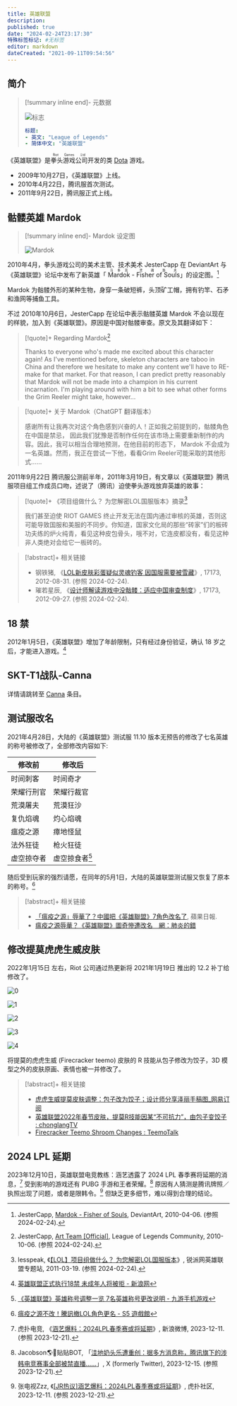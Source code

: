 ```yaml
---
title: 英雄联盟
description:
published: true
date: "2024-02-24T23:17:30"
特殊标签标记: #无标签
editor: markdown
dateCreated: "2021-09-11T09:54:56"
---
```


## 简介

> [!summary inline end]- 元数据
>
> ![标志](https://s3.tebi.io/ggame/ShareX/game_英雄联盟_logo.webp "https://www.steamgriddb.com/grid/117652")
>
> ```yaml
> 标题:
> - 英文: "League of Legends"
> - 简体中文: "英雄联盟"
> ```

《英雄联盟》是<ruby>拳头游戏公司<rt>Riot Games .Ltd</rt></ruby>开发的类 [Dota](/game/Dota_2.md) 游戏。

+   2009年10月27日，《英雄联盟》上线。
+   2010年4月22日，腾讯服首次测试。
+   2011年9月22日，腾讯服正式上线。

## 骷髅英雄 Mardok

> [!summary inline end]- Mardok 设定图
>
> ![Mardok](https://s3.tebi.io/ggame/ShareX/game_英雄联盟_logo_mardok.webp)

2010年4月，拳头游戏公司的美术主管、技术美术 JesterCapp 在 DeviantArt 与《英雄联盟》论坛中发布了新英雄「
<ruby>Mardok<rt>马多克</rt></ruby> - <ruby>Fisher of Souls<rt>灵魂渔夫</rt></ruby>」的设定图。[^80076]

[^80076]: JesterCapp, [Mardok - Fisher of Souls](https://web.archive.org/web/20240224034842/https://www.deviantart.com/jestercapp/art/Mardok-Fisher-of-Souls-159780076), DeviantArt, 2010-04-06. (参照 2024-02-24).

Mardok 为骷髅外形的某种生物，身穿一条破短裤，头顶矿工帽，拥有钓竿、石矛和渔网等捕鱼工具。

不过 2010年10月6日，JesterCapp 在论坛中表示骷髅英雄 Mardok 不会以现在的样貌，加入到《英雄联盟》。原因是中国对骷髅审查。原文及其翻译如下：

> [!quote]+ Regarding Mardok[^78421]
>
> Thanks to everyone who's made me excited about this character again! As I've mentioned before, skeleton characters are
> taboo in China and therefore we hesitate to make any content we'll have to RE-make for that market. For that reason, I
> can predict pretty reasonably that Mardok will not be made into a champion in his current incarnation. I'm playing
> around with him a bit to see what other forms the Grim Reeler might take, however...

[^78421]: JesterCapp, [Art Team [Official]](https://web.archive.org/web/20200314101416/http://forums.na.leagueoflegends.com/board/showthread.php?t=278421&page=22#post3302237), League of Legends Community, 2010-10-06. (参照 2024-02-24).

> [!quote]+ 关于 Mardok（ChatGPT 翻译版本）
>
> 感谢所有让我再次对这个角色感到兴奋的人！正如我之前提到的，骷髅角色在中国是禁忌，
> 因此我们犹豫是否制作任何在该市场上需要重新制作的内容。因此，我可以相当合理地预测，在他目前的形态下，
> Mardok 不会成为一名英雄。然而，我正在尝试一下他，看看Grim Reeler可能采取的其他形式……

2011年9月22日 腾讯服公测前半年，2011年3月19日，有文章以《英雄联盟》腾讯服项目组工作成员口吻，述说了（腾讯）迫使拳头游戏放弃英雄的故事：

> [!quote]+ 《项目组做什么？ 为您解密LOL国服版本》摘录[^52924]
>
> 我们甚至迫使 RIOT GAMES 终止开发无法在国内通过审核的英雄，否则这可能导致国服和美服的不同步。你知道，国家文化局的那些“砖家”们的板砖功夫练的炉火纯青，看见这种皮包骨头，哦不对，它连皮都没有，看见这种非人类绝对会给它一板砖的。

[^52924]: lesspeak, 《[【LOL】项目组做什么？ 为您解密LOL国服版本](https://web.archive.org/web/20110322033650/http://news.replays.net/page/20110319/1552924.html)》, 锐派网英雄联盟专题站, 2011-03-19. (参照 2024-02-24).

> [!abstract]+ 相关链接
>
> +   钢铁猪, 《[LOL新皮肤彩蛋疑似灵魂钓客 因国服需要被雪藏](https://web.archive.org/web/20150804081328/http://lol.17173.com/content/2012-08-31/20120831101158246.shtml)》, 17173, 2012-08-31. (参照 2024-02-24).
> +   璀若星辰, 《[设计师解读游戏中没骷髅：适应中国审查制度](https://web.archive.org/web/20120930034049/http://lol.17173.com/content/2012-09-27/20120927154214230.shtml)》, 17173, 2012-09-27. (参照 2024-02-24).

## 18 禁

2012年1月5日，《英雄联盟》增加了年龄限制，只有经过身份验证，确认 18 岁之后，才能进入游戏。[^R18_LOL]

[^R18_LOL]: [英雄联盟正式执行18禁 未成年人将被拒 - 新浪网](https://web.archive.org/web/20200312150118/http://games.sina.com.cn/o/n/2012-01-05/1017569947.shtml)

## SKT-T1战队-Canna

详情请跳转至 [Canna](/people/Canna.md) 条目。

## 测试服改名

2021年4月28日，大陆的《英雄联盟》测试服 11.10 版本无预告的修改了七名英雄的称号被修改了，全部修改内容如下:

| 修改前     | 修改后               |
| ---------- | -------------------- |
| 时间刺客   | 时间奇才             |
| 荣耀行刑官 | 荣耀行裁官           |
| 荒漠屠夫   | 荒漠狂沙             |
| 复仇焰魂   | 灼心焰魂             |
| 瘟疫之源   | 瘴地怪鼠             |
| 法外狂徒   | 枪火狂徒             |
| 虚空掠夺者 | 虚空掠食者[^5120168] |

[^5120168]: [《英雄联盟》英雄称号调整一览 7名英雄称号更改说明 - 九游手机游戏](https://web.archive.org/web/20210911015852/https://www.9game.cn/news/5120168.html)

随后受到玩家的强烈请愿，在同年的5月1日，大陆的英雄联盟测试服又恢复了原本的称号。[^932990]

[^932990]: [瘟疫之源不改！騰訊撤LOL角色更名 - S5 遊戲館](https://web.archive.org/web/20210911020308/https://game.setn.com/game666content.php?newsid=932990)

> [!abstract]+ 相关链接
>
> +   [「瘟疫之源」辱華了？中國把《英雄聯盟》7角色改名了](https://web.archive.org/web/20210911015035/https://tw.appledaily.com/gadget/20210429/UHVITSX4MZB25PMY5MOEEYECUE/), 蘋果日報.
> +   [瘟疫之源辱華？《英雄聯盟》圖奇慘遭改名　網：肺炎的錯](https://web.archive.org/web/20210911015328/https://www.ttshow.tw/article/79518)

## 修改提莫虎虎生威皮肤

2022年1月15日 左右，Riot 公司通过热更新将 2021年1月19日 推出的 12.2 补丁给修改了。

![0](/src/game/英雄联盟/Pasted%20image%2020220129235400.webp)

![1](/src/game/英雄联盟/Pasted%20image%2020220129235406.webp)

![2](/src/game/英雄联盟/Pasted%20image%2020220129235412.webp)

![3](/src/game/英雄联盟/Pasted%20image%2020220129235416.webp)

![4](/src/game/英雄联盟/Pasted%20image%2020220129235422.webp)

将提莫的虎虎生威 (Firecracker teemo) 皮肤的 R 技能从包子修改为饺子，3D 模型之外的皮肤原画、表情也被一并修改了。

> [!abstract]+ 相关链接
>
> + [虎虎生威提莫皮肤调整：包子改为饺子；设计师分享泽丽手稿图_网易订阅](https://web.archive.org/web/20220129160749/https://www.163.com/dy/article/GTM4UCAH054698MF.html)
> + [英雄联盟2022年春节皮肤，提莫R技能因某“不可抗力”，由包子变饺子 : chonglangTV](https://web.archive.org/web/20220117154237/https://old.reddit.com/r/chonglangTV/comments/s66w1j/英雄联盟2022年春节皮肤提莫r技能因某不可抗力由包子变饺子/)
> + [Firecracker Teemo Shroom Changes : TeemoTalk](https://web.archive.org/web/20220115191902/https://old.reddit.com/r/TeemoTalk/comments/s4rubn/firecracker_teemo_shroom_changes/)

## 2024 LPL 延期

2023年12月10日，英雄联盟电竞教练：涵艺透露了 2024 LPL 春季赛将延期的消息，[^uJrtG]
受到影响的游戏还有 PUBG 手游和王者荣耀。[^CDwHf] 原因有人猜测是腾讯牌照／执照出现了问题，或者是限韩令。[^84542]
但缺乏更多细节，难以得到合理的结论。

[^uJrtG]: 虎扑电竞, 《[涵艺爆料：2024LPL春季赛或将延期](http://archive.today/2023.12.21-085603/https://weibo.com/6368965125/4977738261987985)》, 新浪微博, 2023-12-11. (参照 2023-12-21).
[^CDwHf]: Jacobson🌎🌸贴贴BOT, 「[洼地奶头乐遭重创：据多方消息称，腾讯旗下的涉韩电竞赛事全部被禁直播……](http://archive.today/2023.12.21-085439/https://twitter.com/jakobsonradical/status/1735498098670272959)」, X (formerly Twitter), 2023-12-15. (参照 2023-12-21).
[^84542]: 张电视Zzz, 《[[JR热议]涵艺爆料：2024LPL春季赛或将延期](https://web.archive.org/web/20231221090557/https://bbs.hupu.com/623584542.html)》, 虎扑社区, 2023-12-11. (参照 2023-12-21).
